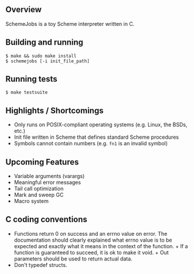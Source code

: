 ## Overview
SchemeJobs is a toy Scheme interpreter written in C.

## Building and running

    $ make && sudo make install
    $ schemejobs [-i init_file_path]

## Running tests

    $ make testsuite

## Highlights / Shortcomings
+ Only runs on POSIX-compliant operating systems (e.g. Linux, the BSDs, etc.)
+ Init file written in Scheme that defines standard Scheme procedures
+ Symbols cannot contain numbers (e.g. `fn1` is an invalid symbol)

## Upcoming Features
+ Variable arguments (varargs)
+ Meaningful error messages
+ Tail call optimization
+ Mark and sweep GC
+ Macro system

## C coding conventions
+ Functions return 0 on success and an errno value on error. The documentation
should clearly explained what errno value is to be expected and exactly what it
means in the context of the function.
      + If a function is guaranteed to succeed, it is ok to make it void.
      + Out parameters should be used to return actual data.
+ Don't typedef structs.
